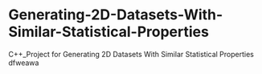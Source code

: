 # Generating-2D-Datasets-With-Similar-Statistical-Properties
C++_Project for Generating 2D Datasets With Similar Statistical Properties 
dfweawa
